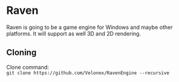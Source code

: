 # Raven

Raven is going to be a game engine for Windows and maybe other platforms. It will support as well 3D and 2D rendering.

## Cloning

Clone command:  
`git clone https://github.com/Velonex/RavenEngine --recursive`
